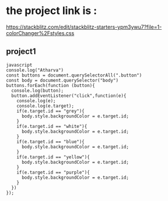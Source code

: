 # the project link is :
https://stackblitz.com/edit/stackblitz-starters-ypm3ywu7?file=1-colorChanger%2Fstyles.css

## project1 
```
javascript 
console.log("Atharva")
const buttons = document.querySelectorAll(".button")
const body = document.querySelector("body")
buttons.forEach(function (button){
  console.log(button);
  button.addEventListener("click",function(e){
    console.log(e);
    console.log(e.target);
    if(e.target.id == "grey"){
      body.style.backgroundColor = e.target.id;
    }
    if(e.target.id == "white"){
      body.style.backgroundColor = e.target.id;
    }
    if(e.target.id == "blue"){
      body.style.backgroundColor = e.target.id;
    }
    if(e.target.id == "yellow"){
      body.style.backgroundColor = e.target.id;
    }
    if(e.target.id == "purple"){
      body.style.backgroundColor = e.target.id;
    }
  })
});
